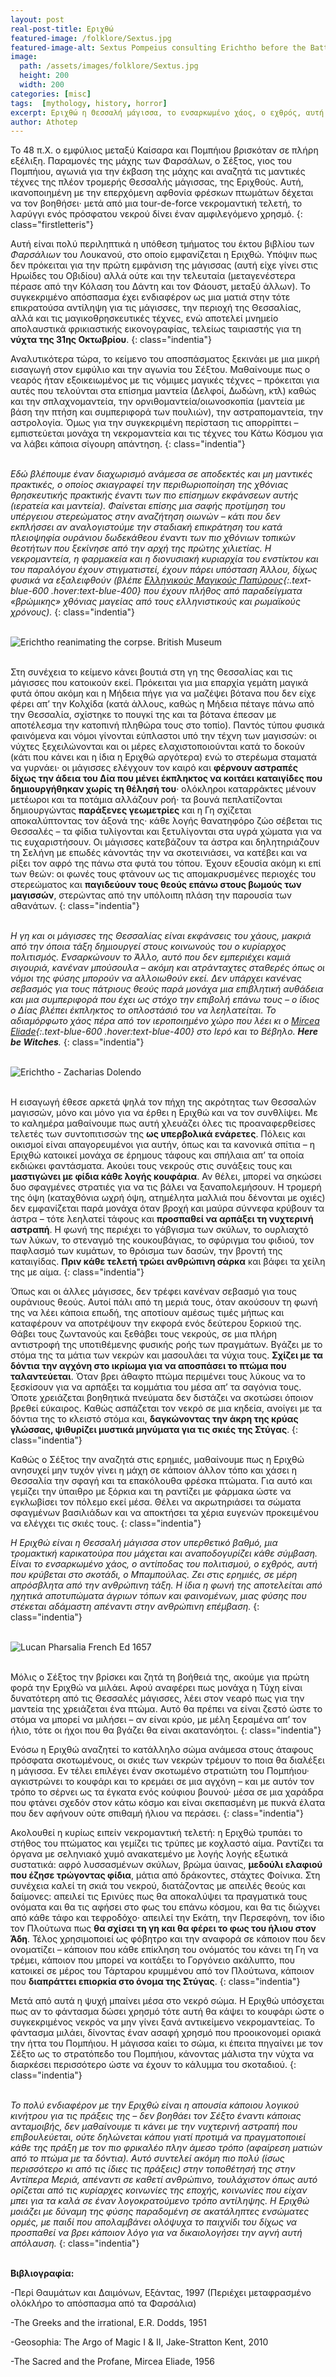```yaml
---
layout: post
real-post-title: Εριχθώ
featured-image: /folklore/Sextus.jpg
featured-image-alt: Sextus Pompeius consulting Erichtho before the Battle of Pharsalia - John Hamilton Mortimer
image:
  path: /assets/images/folklore/Sextus.jpg
  height: 200
  width: 200
categories: [misc]
tags:  [mythology, history, horror]
excerpt: Εριχθώ η Θεσσαλή μάγισσα, το ενσαρκωμένο χάος, ο εχθρός, αυτή που κρύβεται στο σκοτάδι
author: Athotep
---
```


Το 48 π.Χ. ο εμφύλιος μεταξύ Καίσαρα και Πομπήιου βρισκόταν σε πλήρη εξέλιξη. Παραμονές της μάχης των Φαρσάλων, ο Σέξτος, γιος του Πομπήιου, αγωνιά για την έκβαση της μάχης και αναζητά τις μαντικές τέχνες της πλέον τρομερής Θεσσαλής μάγισσας, της Εριχθούς. Αυτή, ικανοποιημένη με την επερχόμενη αφθονία φρέσκων πτωμάτων δέχεται να τον βοηθήσει· μετά από μια tour-de-force νεκρομαντική τελετή, το λαρύγγι ενός πρόσφατου νεκρού δίνει έναν αμφιλεγόμενο χρησμό.
{: class="firstletteris"}

Αυτή είναι πολύ περιληπτικά η υπόθεση τμήματος του έκτου βιβλίου των *Φαρσάλιων* του Λουκανού, στο οποίο εμφανίζεται η Εριχθώ. Υπόψιν πως δεν πρόκειται για την πρώτη εμφάνιση της μάγισσας (αυτή είχε γίνει στις Ηρωίδες του Οβιδίου) αλλά ούτε και την τελευταία (μεταγενέστερα πέρασε από την Κόλαση του Δάντη και τον Φάουστ, μεταξύ άλλων). Το συγκεκριμένο απόσπασμα έχει ενδιαφέρον ως μια ματιά στην τότε επικρατούσα αντίληψη για τις μάγισσες, την περιοχή της Θεσσαλίας, αλλά και τις μαγικοθρησκευτικές τέχνες, ενώ αποτελεί μνημείο απολαυστικά φρικιαστικής εικονογραφίας, τελείως ταιριαστής για τη **νύχτα της 31ης Οκτωβρίου**.
{: class="indentia"}

Αναλυτικότερα τώρα, το κείμενο του αποσπάσματος ξεκινάει με μια μικρή εισαγωγή στον εμφύλιο και την αγωνία του Σέξτου. Μαθαίνουμε πως ο νεαρός ήταν εξοικειωμένος με τις νόμιμες μαγικές τέχνες – πρόκειται για αυτές που τελούνται στα επίσημα μαντεία (Δελφοί, Δωδώνη, κτλ) καθώς και την σπλαχνομαντεία, την ορνιθομαντεία/οιωνοσκοπία (μαντεία με βάση την πτήση και συμπεριφορά των πουλιών), την αστραπομαντεία, την αστρολογία. Όμως για την συγκεκριμένη περίσταση τις απορρίπτει – εμπιστεύεται μονάχα τη νεκρομαντεία και τις τέχνες του Κάτω Κόσμου για να λάβει κάποια σίγουρη απάντηση.
{: class="indentia"}  
<br>

*Εδώ βλέπουμε έναν διαχωρισμό ανάμεσα σε αποδεκτές και μη μαντικές πρακτικές, ο οποίος σκιαγραφεί την περιθωριοποίηση της χθόνιας θρησκευτικής πρακτικής έναντι των πιο επίσημων εκφάνσεων αυτής (ιερατεία και μαντεία). Φαίνεται επίσης μια σαφής προτίμηση του υπέργειου στερεώματος στην αναζήτηση οιωνών – κάτι που δεν εκπλήσσει αν αναλογιστούμε την σταδιακή επικράτηση του κατά πλειοψηφία ουράνιου δωδεκάθεου έναντι των πιο χθόνιων τοπικών θεοτήτων που ξεκίνησε από την αρχή της πρώτης χιλιετίας.  Η νεκρομαντεία, η φαρμακεία και η διονυσιακή κυριαρχία του ενστίκτου και του παραλόγου έχουν στιγματιστεί, έχουν πάρει υπόσταση Άλλου, δίχως φυσικά να εξαλειφθούν (βλέπε [Ελληνικούς Μαγικούς Παπύρους](https://en.wikipedia.org/wiki/Greek_Magical_Papyri){:.text-blue-600 .hover:text-blue-400} που έχουν πλήθος από παραδείγματα «βρώμικης» χθόνιας μαγείας από τους ελληνιστικούς και ρωμαϊκούς χρόνους).* 
{: class="indentia"}  
<br>

![Erichtho reanimating the corpse. British Museum](/assets/images/folklore/erichtho-brit-museum1.jpg)  
<br>

Στη συνέχεια το κείμενο κάνει βουτιά στη γη της Θεσσαλίας και τις μάγισσες που κατοικούν εκεί. Πρόκειται για μια επαρχία γεμάτη μαγικά φυτά όπου ακόμη και η Μήδεια πήγε για να μαζέψει βότανα που δεν είχε φέρει απ’ την Κολχίδα (κατά άλλους, καθώς η Μήδεια πέταγε πάνω από την Θεσσαλία, σχίστηκε το πουγκί της και τα βότανα έπεσαν με αποτέλεσμα την κατοπινή πληθώρα τους στο τοπίο). Παντός τύπου φυσικά φαινόμενα και νόμοι γίνονται εύπλαστοι υπό την τέχνη των μαγισσών: οι νύχτες ξεχειλώνονται και οι μέρες ελαχιστοποιούνται κατά το δοκούν (κάτι που κάνει και η ίδια η Εριχθώ αργότερα) ενώ το στερέωμα σταματά να γυρνάει· οι μάγισσες ελέγχουν τον καιρό και **φέρνουν αστραπές δίχως την άδεια του Δία που μένει έκπληκτος να κοιτάει καταιγίδες που δημιουργήθηκαν χωρίς τη θέλησή του**· ολόκληροι καταρράκτες μένουν μετέωροι και τα ποτάμια αλλάζουν ροή· τα βουνά πεπλατίζονται δημιουργώντας **παράξενες γεωμετρίες** και η Γη σχίζεται αποκαλύπτοντας τον άξονά της· κάθε λογής θανατηφόρο ζώο σέβεται τις Θεσσαλές – τα φίδια τυλίγονται και ξετυλίγονται στα υγρά χώματα για να τις ευχαριστήσουν. Οι μάγισσες κατεβάζουν τα άστρα και δηλητηριάζουν τη Σελήνη με επωδές κάνοντάς την να σκοτεινιάσει, να κατέβει και να ρίξει τον αφρό της πάνω στα φυτά του τόπου. Έχουν εξουσία ακόμη κι επί των θεών: οι φωνές τους φτάνουν ως τις απομακρυσμένες περιοχές του στερεώματος και **παγιδεύουν τους θεούς επάνω στους βωμούς των μαγισσών**, στερώντας από την υπόλοιπη πλάση την παρουσία των αθανάτων.
{: class="indentia"}  
<br>

*Η γη και οι μάγισσες της Θεσσαλίας είναι εκφάνσεις του χάους, μακριά από την όποια τάξη δημιουργεί στους κοινωνούς του ο κυρίαρχος πολιτισμός. Ενσαρκώνουν το Άλλο, αυτό που δεν εμπεριέχει καμιά σιγουριά, κανέναν μπούσουλα – ακόμη και ατράνταχτες σταθερές όπως οι νόμοι της φύσης μπορούν να αλλοιωθούν εκεί. Δεν υπάρχει κανένας σεβασμός για τους πάτριους θεούς παρά μονάχα μια επιβλητική αυθάδεια και μια συμπεριφορά που έχει ως στόχο την επιβολή επάνω τους – ο ίδιος ο Δίας βλέπει έκπληκτος το οπλοστάσιό του να λεηλατείται. Το αδιαμόρφωτο χάος πέρα από τον ιεροποιημένο χώρο που λέει κι ο [Mircea Eliade](https://en.wikipedia.org/wiki/Mircea_Eliade){:.text-blue-600 .hover:text-blue-400} στο Ιερό και το Βέβηλο. **Here be Witches**.*
{: class="indentia"}  
<br>

![Erichtho - Zacharias Dolendo](/assets/images/folklore/Erichtho-ZachariasDolendo.jpg)  
<br>

Η εισαγωγή έθεσε αρκετά ψηλά τον πήχη της ακρότητας των Θεσσαλών μαγισσών, μόνο και μόνο για να έρθει η Εριχθώ και να τον συνθλίψει. Με το καλημέρα μαθαίνουμε πως αυτή χλευάζει όλες τις προαναφερθείσες τελετές των συντοπιτισσών της **ως υπερβολικά ενάρετες**. Πόλεις και οικισμοί είναι απαγορευμένοι για αυτήν, όπως και τα κανονικά σπίτια – η Εριχθώ κατοικεί μονάχα σε έρημους τάφους και σπήλαια απ’ τα οποία εκδιώκει φαντάσματα. Ακούει τους νεκρούς στις συνάξεις τους και **μαστιγώνει με φίδια κάθε λογής κουφάρια**. Αν θέλει, μπορεί να σηκώσει δυο σφαγμένες στρατιές για να τις βάλει να ξαναπολεμήσουν. Η τρομερή της όψη (καταχθόνια ωχρή όψη, ατημέλητα μαλλιά που δένονται με οχιές) δεν εμφανίζεται παρά μονάχα όταν βροχή και μαύρα σύννεφα κρύβουν τα άστρα – τότε λεηλατεί τάφους και **προσπαθεί να αρπάξει τη νυχτερινή αστραπή**. Η φωνή της περιέχει το γάβγισμα των σκύλων, το ουρλιαχτό των λύκων, το στεναγμό της κουκουβάγιας, το σφύριγμα του φιδιού, τον παφλασμό των κυμάτων, το θρόισμα των δασών, την βροντή της καταιγίδας. **Πριν κάθε τελετή τρώει ανθρώπινη σάρκα** και βάφει τα χείλη της με αίμα.
{: class="indentia"}

Όπως και οι άλλες μάγισσες, δεν τρέφει κανέναν σεβασμό για τους ουράνιους θεούς. Αυτοί πάλι από τη μεριά τους, όταν ακούσουν τη φωνή της να λέει κάποια επωδή, της αποτίουν αμέσως τιμές μήπως και καταφέρουν να αποτρέψουν την εκφορά ενός δεύτερου ξορκιού της. Θάβει τους ζωντανούς και ξεθάβει τους νεκρούς, σε μια πλήρη αντιστροφή της υποτιθέμενης φυσικής ροής των πραγμάτων. Βγάζει με το στόμα της τα μάτια των νεκρών και μασουλάει τα νύχια τους. **Σχίζει με τα δόντια την αγχόνη στο ικρίωμα για να αποσπάσει το πτώμα που ταλαντεύεται**. Όταν βρει άθαφτο πτώμα περιμένει τους λύκους να το ξεσκίσουν για να αρπάξει τα κομμάτια του μέσα απ’ τα σαγόνια τους. Όποτε χρειάζεται βοηθητικά πνεύματα δεν διστάζει να σκοτώσει όποιον βρεθεί εύκαιρος. Καθώς ασπάζεται τον νεκρό σε μια κηδεία, ανοίγει με τα δόντια της το κλειστό στόμα και, **δαγκώνοντας την άκρη της κρύας γλώσσας, ψιθυρίζει μυστικά μηνύματα για τις σκιές της Στύγας**.
{: class="indentia"}

Καθώς ο Σέξτος την αναζητά στις ερημιές, μαθαίνουμε πως η Εριχθώ ανησυχεί μην τυχόν γίνει η μάχη σε κάποιον άλλον τόπο και χάσει η Θεσσαλία την σφαγή και τα επακόλουθα φρέσκα πτώματα. Για αυτό και γεμίζει την ύπαιθρο με ξόρκια και τη ραντίζει με φάρμακα ώστε να εγκλωβίσει τον πόλεμο εκεί μέσα. Θέλει να ακρωτηριάσει τα σώματα σφαγμένων βασιλιάδων και να αποκτήσει τα χέρια ευγενών προκειμένου να ελέγχει τις σκιές τους. 
{: class="indentia"}

*Η Εριχθώ είναι η Θεσσαλή μάγισσα στον υπερθετικό βαθμό, μια τρομακτική καρικατούρα που μάχεται και αναποδογυρίζει κάθε σύμβαση. Είναι το ενσαρκωμένο χάος, ο αντίποδας του πολιτισμού, ο εχθρός, αυτή που κρύβεται στο σκοτάδι, ο Μπαμπούλας. Ζει στις ερημιές, σε μέρη απρόσβλητα από την ανθρώπινη τάξη. Η ίδια η φωνή της αποτελείται από ηχητικά αποτυπώματα άγριων τόπων και φαινομένων, μιας φύσης που στέκεται αδάμαστη απέναντι στην ανθρώπινη επέμβαση.*
{: class="indentia"}  
<br>

![Lucan Pharsalia French Ed 1657](/assets/images/folklore/LucanPharsaliaFrenchEd1657.jpg)  
<br>

Μόλις ο Σέξτος την βρίσκει και ζητά τη βοήθειά της, ακούμε για πρώτη φορά την Εριχθώ να μιλάει. Αφού αναφέρει πως μονάχα η Τύχη είναι δυνατότερη από τις Θεσσαλές μάγισσες, λέει στον νεαρό πως για την μαντεία της χρειάζεται ένα πτώμα. Αυτό θα πρέπει να είναι ζεστό ώστε το στόμα να μπορεί να μιλήσει – αν είναι κρύο, με μέλη ξεραμένα απ’ τον ήλιο, τότε οι ήχοι που θα βγάζει θα είναι ακατανόητοι.
{: class="indentia"}

Ενόσω η Εριχθώ αναζητεί το κατάλληλο σώμα ανάμεσα στους άταφους πρόσφατα σκοτωμένους, οι σκιές των νεκρών τρέμουν το ποια θα διαλέξει η μάγισσα. Εν τέλει επιλέγει έναν σκοτωμένο στρατιώτη του Πομπήιου· αγκιστρώνει το κουφάρι και το κρεμάει σε μια αγχόνη – και με αυτόν τον τρόπο το σέρνει ως τα έγκατα ενός κούφιου βουνού· μέσα σε μια χαράδρα που φτάνει σχεδόν στον κάτω κόσμο και είναι σκεπασμένη με πυκνά έλατα που δεν αφήνουν ούτε σπιθαμή ήλιου να περάσει.
{: class="indentia"}

Ακολουθεί η κυρίως ειπείν νεκρομαντική τελετή: η Εριχθώ τρυπάει το στήθος του πτώματος και γεμίζει τις τρύπες με κοχλαστό αίμα. Ραντίζει τα όργανα με σεληνιακό χυμό ανακατεμένο με λογής λογής εξωτικά συστατικά: αφρό λυσσασμένων σκύλων, βρώμα ύαινας, **μεδούλι ελαφιού που έζησε τρώγοντας φίδια**, μάτια από δράκοντες, στάχτες Φοίνικα. Στη συνέχεια καλεί τη σκιά του νεκρού, διατάζοντας με απειλές θεούς και δαίμονες: απειλεί τις Ερινύες πως θα αποκαλύψει τα πραγματικά τους ονόματα και θα τις αφήσει στο φως του επάνω κόσμου, και θα τις διώχνει από κάθε τάφο και τεφροδόχο· απειλεί την Εκάτη, την Περσεφόνη, τον ίδιο τον Πλούτωνα πως **θα σχίσει τη γη και θα φέρει το φως του ήλιου στον Άδη**. Τέλος χρησιμοποιεί ως φόβητρο και την αναφορά σε κάποιον που δεν ονοματίζει – κάποιον που κάθε επίκληση του ονόματός του κάνει τη Γη να τρέμει, κάποιον που μπορεί να κοιτάξει το Γοργόνειο ακάλυπτο, που κατοικεί σε μέρος του Τάρταρου κρυμμένου από τον Πλούτωνα, κάποιον που **διαπράττει επιορκία στο όνομα της Στύγας**.
{: class="indentia"}

Μετά από αυτά η ψυχή μπαίνει μέσα στο νεκρό σώμα. Η Εριχθώ υπόσχεται πως αν το φάντασμα δώσει χρησμό τότε αυτή θα κάψει το κουφάρι ώστε ο συγκεκριμένος νεκρός να μην γίνει ξανά αντικείμενο νεκρομαντείας. Το φάντασμα μιλάει, δίνοντας έναν ασαφή χρησμό που προοικονομεί οριακά την ήττα του Πομπήιου. Η μάγισσα καίει το σώμα, κι έπειτα πηγαίνει με τον Σέξτο ως το στρατόπεδο του Πομπήιου, κάνοντας μάλιστα την νύχτα να διαρκέσει περισσότερο ώστε να έχουν το κάλυμμα του σκοταδιού.
{: class="indentia"}  
<br>

*Το πολύ ενδιαφέρον με την Εριχθώ είναι η απουσία κάποιου λογικού κινήτρου για τις πράξεις της – δεν βοηθάει τον Σέξτο έναντι κάποιας ανταμοιβής, δεν μαθαίνουμε τι κάνει με την νυχτερινή αστραπή που επιβουλεύεται, ούτε δηλώνεται κάπου γιατί προτιμά να πραγματοποιεί κάθε της πράξη με τον πιο φρικαλέο πλην άμεσο τρόπο (αφαίρεση ματιών από το πτώμα με τα δόντια). Αυτό συντελεί ακόμη πιο πολύ (ίσως περισσότερο κι από τις ίδιες τις πράξεις) στην τοποθέτησή της στην Αντίπερα Μεριά, απέναντι σε καθετί ανθρώπινο, τουλάχιστον όπως αυτό ορίζεται από τις κυρίαρχες κοινωνίες της εποχής, κοινωνίες που είχαν μπει για τα καλά σε έναν λογοκρατούμενο τρόπο αντίληψης. Η Εριχθώ μοιάζει με δύναμη της φύσης παραδομένη σε ακατάληπτες ενσώματες ορμές, με παιδί που απολαμβάνει ολόψυχα το παιχνίδι του δίχως να προσπαθεί να βρει κάποιον λόγο για να δικαιολογήσει την αγνή αυτή απόλαυση.*
{: class="indentia"}  
<br>

**Βιβλιογραφία:**

-Περί Θαυμάτων και Δαιμόνων, Εξάντας, 1997 (Περιέχει μεταφρασμένο ολόκλήρο το απόσπασμα από τα Φαρσάλια)

-The Greeks and the irrational, E.R. Dodds, 1951

-Geosophia: The Argo of Magic I & II, Jake-Stratton Kent, 2010

-The Sacred and the Profane, Mircea Eliade, 1956
